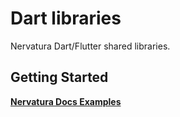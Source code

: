 # Dart libraries

Nervatura Dart/Flutter shared libraries.

## Getting Started

[**Nervatura Docs Examples**](https://nervatura.github.io/nervatura/docs/start/examples/)

